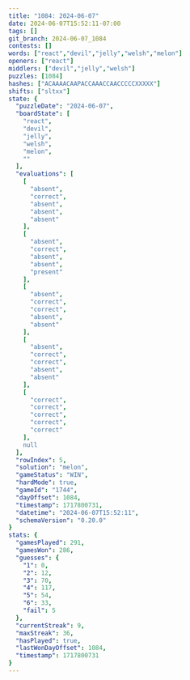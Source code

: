 ```yaml
---
title: "1084: 2024-06-07"
date: 2024-06-07T15:52:11-07:00
tags: []
git_branch: 2024-06-07_1084
contests: []
words: ["react","devil","jelly","welsh","melon"]
openers: ["react"]
middlers: ["devil","jelly","welsh"]
puzzles: [1084]
hashes: ["ACAAAACAAPACCAAACCAACCCCCXXXXX"]
shifts: ["sltxx"]
state: {
  "puzzleDate": "2024-06-07",
  "boardState": [
    "react",
    "devil",
    "jelly",
    "welsh",
    "melon",
    ""
  ],
  "evaluations": [
    [
      "absent",
      "correct",
      "absent",
      "absent",
      "absent"
    ],
    [
      "absent",
      "correct",
      "absent",
      "absent",
      "present"
    ],
    [
      "absent",
      "correct",
      "correct",
      "absent",
      "absent"
    ],
    [
      "absent",
      "correct",
      "correct",
      "absent",
      "absent"
    ],
    [
      "correct",
      "correct",
      "correct",
      "correct",
      "correct"
    ],
    null
  ],
  "rowIndex": 5,
  "solution": "melon",
  "gameStatus": "WIN",
  "hardMode": true,
  "gameId": "1744",
  "dayOffset": 1084,
  "timestamp": 1717800731,
  "datetime": "2024-06-07T15:52:11",
  "schemaVersion": "0.20.0"
}
stats: {
  "gamesPlayed": 291,
  "gamesWon": 286,
  "guesses": {
    "1": 0,
    "2": 12,
    "3": 70,
    "4": 117,
    "5": 54,
    "6": 33,
    "fail": 5
  },
  "currentStreak": 9,
  "maxStreak": 36,
  "hasPlayed": true,
  "lastWonDayOffset": 1084,
  "timestamp": 1717800731
}
---
```

<!-- more -->
